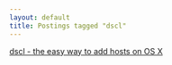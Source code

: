 ```yaml
---
layout: default
title: Postings tagged "dscl"
---
```

[dscl - the easy way to add hosts on OS X](http:///2009/07/dscl-the-easy-way-to-add-hosts-on-osx)<br />

